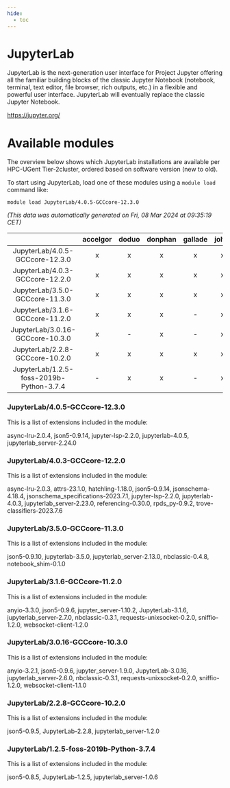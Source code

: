```yaml
---
hide:
  - toc
---
```


JupyterLab
==========


JupyterLab is the next-generation user interface for Project Jupyter offering all the familiar building blocks of the classic Jupyter Notebook (notebook, terminal, text editor, file browser, rich outputs, etc.) in a flexible and powerful user interface. JupyterLab will eventually replace the classic Jupyter Notebook.

https://jupyter.org/
# Available modules


The overview below shows which JupyterLab installations are available per HPC-UGent Tier-2cluster, ordered based on software version (new to old).

To start using JupyterLab, load one of these modules using a `module load` command like:

```shell
module load JupyterLab/4.0.5-GCCcore-12.3.0
```

*(This data was automatically generated on Fri, 08 Mar 2024 at 09:35:19 CET)*  

| |accelgor|doduo|donphan|gallade|joltik|skitty|
| :---: | :---: | :---: | :---: | :---: | :---: | :---: |
|JupyterLab/4.0.5-GCCcore-12.3.0|x|x|x|x|x|x|
|JupyterLab/4.0.3-GCCcore-12.2.0|x|x|x|x|x|x|
|JupyterLab/3.5.0-GCCcore-11.3.0|x|x|x|x|x|x|
|JupyterLab/3.1.6-GCCcore-11.2.0|x|x|x|-|x|x|
|JupyterLab/3.0.16-GCCcore-10.3.0|x|-|x|-|x|-|
|JupyterLab/2.2.8-GCCcore-10.2.0|x|x|x|x|x|x|
|JupyterLab/1.2.5-foss-2019b-Python-3.7.4|-|x|x|-|x|x|


### JupyterLab/4.0.5-GCCcore-12.3.0

This is a list of extensions included in the module:

async-lru-2.0.4, json5-0.9.14, jupyter-lsp-2.2.0, jupyterlab-4.0.5, jupyterlab_server-2.24.0

### JupyterLab/4.0.3-GCCcore-12.2.0

This is a list of extensions included in the module:

async-lru-2.0.3, attrs-23.1.0, hatchling-1.18.0, json5-0.9.14, jsonschema-4.18.4, jsonschema_specifications-2023.7.1, jupyter-lsp-2.2.0, jupyterlab-4.0.3, jupyterlab_server-2.23.0, referencing-0.30.0, rpds_py-0.9.2, trove-classifiers-2023.7.6

### JupyterLab/3.5.0-GCCcore-11.3.0

This is a list of extensions included in the module:

json5-0.9.10, jupyterlab-3.5.0, jupyterlab_server-2.13.0, nbclassic-0.4.8, notebook_shim-0.1.0

### JupyterLab/3.1.6-GCCcore-11.2.0

This is a list of extensions included in the module:

anyio-3.3.0, json5-0.9.6, jupyter_server-1.10.2, JupyterLab-3.1.6, jupyterlab_server-2.7.0, nbclassic-0.3.1, requests-unixsocket-0.2.0, sniffio-1.2.0, websocket-client-1.2.0

### JupyterLab/3.0.16-GCCcore-10.3.0

This is a list of extensions included in the module:

anyio-3.2.1, json5-0.9.6, jupyter_server-1.9.0, JupyterLab-3.0.16, jupyterlab_server-2.6.0, nbclassic-0.3.1, requests-unixsocket-0.2.0, sniffio-1.2.0, websocket-client-1.1.0

### JupyterLab/2.2.8-GCCcore-10.2.0

This is a list of extensions included in the module:

json5-0.9.5, JupyterLab-2.2.8, jupyterlab_server-1.2.0

### JupyterLab/1.2.5-foss-2019b-Python-3.7.4

This is a list of extensions included in the module:

json5-0.8.5, JupyterLab-1.2.5, jupyterlab_server-1.0.6